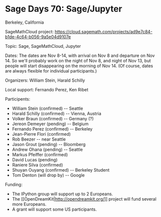 # Sage Days 70: Sage/Jupyter

Berkeley, California

SageMathCloud project: https://cloud.sagemath.com/projects/ad9e7c84-b1de-4c64-b056-9a5e04d9107e

Topic: Sage, SageMathCloud, Jupyter

Dates: The dates are Nov 8-14, with arrival on Nov 8 and departure on Nov 14.  So we'll probably work on the night of Nov 8, and night of Nov 13, but people will start disappearing on the morning of Nov 14.  (Of course, dates are always flexible for individual participants.)

Organizers: William Stein, Harald Schilly

Local support: Fernando Perez, Ken Ribet

Participents:

 * William Stein (confirmed) -- Seattle
 * Harald Schilly (confirmed) -- Vienna, Austria
 * Volker Braun (confirmed) -- Germany (?)
 * Jereon Demeyer (pending) -- Belgium
 * Fernando Perez (confirmed) -- Berkeley
 * Jean-Pierre Flori (confirmed)
 * Rob Beezer -- near Seattle
 * Jason Grout (pending) -- Bloomberg
 * Andrew Ohana (pending) -- Seattle
 * Markus Pfeiffer (confirmed)
 * David Lucas (pending)
 * Raniere Silva (confirmed)
 * Shuyan Ouyang (confirmed) -- Berkeley Student
 * Tom Denton (will drop by) -- Google

Funding:

 * The IPython group will support up to 2 Europeans. 
 * The [[OpenDreamKit|http://opendreamkit.org/]] project will fund several more Europeans.
 * A grant will support some US participants.
